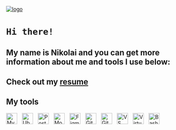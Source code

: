 [![logo](https://i.ibb.co/mttg51Q/logo.gif "nikolaiqa")](https://github.com/nikolaiqa)

# **`Hi there!`**
 
## My name is Nikolai and you can get more information about me and tools I use below:

## Сheck out my [resume](https://drive.google.com/file/d/13ccjGmmKePU6CzG8RiyijSYLzqPSi40-/view?usp=sharing "ru-version")

## My tools 

<a href="https://github.com/nikolaiqa/MySQL"><img align="left" alt="MySQL" title="MySQL" width="30px" style="padding-right:10px;" src="https://www.vectorlogo.zone/logos/mysql/mysql-icon.svg"></a>

<a href="https://github.com/nikolaiqa/Ubuntu"><img align="left" alt="Ubuntu" title="Ubuntu" width="30px" style="padding-right:10px;" src="https://www.vectorlogo.zone/logos/ubuntu/ubuntu-icon.svg"></a>

<a href="https://github.com/nikolaiqa"><img align="left" alt="Postman" title="Postman" width="30px" style="padding-right:10px;" src="https://www.vectorlogo.zone/logos/getpostman/getpostman-icon.svg"></a>

<a href="https://github.com/nikolaiqa"><img align="left" alt="MongoDB" title="MongoDB" width="30px" style="padding-right:10px;" src="https://www.vectorlogo.zone/logos/mongodb/mongodb-icon.svg"></a>

<a href="https://github.com/nikolaiqa"><img align="left" alt="Figma" title="Figma" width="30px" style="padding-right:10px;" src="https://www.vectorlogo.zone/logos/figma/figma-icon.svg"></a>

<a href="https://github.com/nikolaiqa?tab=repositories"><img align="left" alt="GitHub" title="GitHub" width="30px" style="padding-right:10px;" src="https://user-images.githubusercontent.com/3369400/139447912-e0f43f33-6d9f-45f8-be46-2df5bbc91289.png"></a>

<a href="https://github.com/nikolaiqa"><img align="left" alt="Git" title="Git" width="30px" style="padding-right:10px;" src="https://www.vectorlogo.zone/logos/git-scm/git-scm-icon.svg"></a>

<a href="https://github.com/nikolaiqa"><img align="left" alt="VS code" title="VS code" width="30px" style="padding-right:10px;" src="https://cdn.jsdelivr.net/gh/devicons/devicon/icons/vscode/vscode-original.svg"></a>

<a href="https://github.com/nikolaiqa"><img align="left" alt="Virtual Box" title="Virtual Box" width="30px" style="padding-right:10px;" src="https://www.vectorlogo.zone/logos/virtualbox/virtualbox-icon.svg"></a>

<a href="https://github.com/nikolaiqa"><img align="left" alt="Bash" title="Bash" width="30px" style="padding-right:10px;" src="https://www.vectorlogo.zone/logos/gnu_bash/gnu_bash-icon.svg"></a>